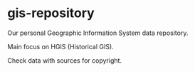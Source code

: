 # gis-repository
Our personal Geographic Information System data repository. 

Main focus on HGIS (Historical GIS).

Check data with sources for copyright.


